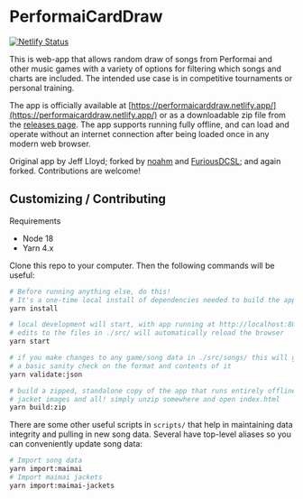 # PerformaiCardDraw
[![Netlify Status](https://api.netlify.com/api/v1/badges/a9ac8be2-edad-4096-b5c4-d30457afc399/deploy-status)](https://app.netlify.com/sites/performaicarddraw/deploys)

This is web-app that allows random draw of songs from Performai and other music games
with a variety of options for filtering which songs and charts are included. The intended use case
is in competitive tournaments or personal training.

The app is officially available at [https://performaicarddraw.netlify.app/](https://performaicarddraw.netlify.app/)
or as a downloadable zip file from the [releases page](https://github.com/albshin/PerformaiCardDraw/releases).
The app supports running fully offline, and can load and operate without an internet connection after
being loaded once in any modern web browser.

Original app by Jeff Lloyd; forked by [noahm](https://github.com/noahm)
and [FuriousDCSL](https://github.com/FuriousDCSL); and again forked. Contributions are welcome!

## Customizing / Contributing

Requirements
- Node 18
- Yarn 4.x

Clone this repo to your computer. Then the following commands will be useful:

```sh
# Before running anything else, do this!
# It's a one-time local install of dependencies needed to build the app.
yarn install

# local development will start, with app running at http://localhost:8080/
# edits to the files in ./src/ will automatically reload the browser
yarn start

# if you make changes to any game/song data in ./src/songs/ this will give
# a basic sanity check on the format and contents of it
yarn validate:json

# build a zipped, standalone copy of the app that runs entirely offline,
# jacket images and all! simply unzip somewhere and open index.html
yarn build:zip
```

There are some other useful scripts in `scripts/` that help in maintaining data integrity and pulling
in new song data. Several have top-level aliases so you can conveniently update song data:

```sh
# Import song data
yarn import:maimai
# Import maimai jackets
yarn import:maimai-jackets
```
